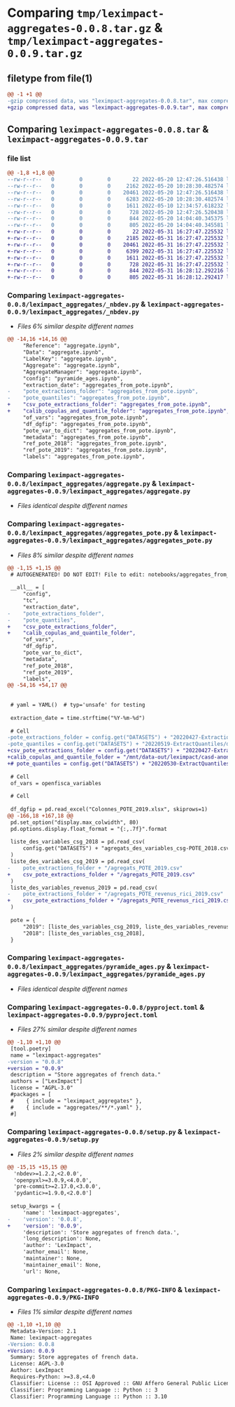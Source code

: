 # Comparing `tmp/leximpact-aggregates-0.0.8.tar.gz` & `tmp/leximpact-aggregates-0.0.9.tar.gz`

## filetype from file(1)

```diff
@@ -1 +1 @@
-gzip compressed data, was "leximpact-aggregates-0.0.8.tar", max compression
+gzip compressed data, was "leximpact-aggregates-0.0.9.tar", max compression
```

## Comparing `leximpact-aggregates-0.0.8.tar` & `leximpact-aggregates-0.0.9.tar`

### file list

```diff
@@ -1,8 +1,8 @@
--rw-r--r--   0        0        0       22 2022-05-20 12:47:26.516438 leximpact-aggregates-0.0.8/leximpact_aggregates/__init__.py
--rw-r--r--   0        0        0     2162 2022-05-20 10:28:30.482574 leximpact-aggregates-0.0.8/leximpact_aggregates/_nbdev.py
--rw-r--r--   0        0        0    20461 2022-05-20 12:47:26.516438 leximpact-aggregates-0.0.8/leximpact_aggregates/aggregate.py
--rw-r--r--   0        0        0     6283 2022-05-20 10:28:30.482574 leximpact-aggregates-0.0.8/leximpact_aggregates/aggregates_pote.py
--rw-r--r--   0        0        0     1611 2022-05-10 12:34:57.618232 leximpact-aggregates-0.0.8/leximpact_aggregates/pyramide_ages.py
--rw-r--r--   0        0        0      728 2022-05-20 12:47:26.520438 leximpact-aggregates-0.0.8/pyproject.toml
--rw-r--r--   0        0        0      844 2022-05-20 14:04:40.345375 leximpact-aggregates-0.0.8/setup.py
--rw-r--r--   0        0        0      805 2022-05-20 14:04:40.345581 leximpact-aggregates-0.0.8/PKG-INFO
+-rw-r--r--   0        0        0       22 2022-05-31 16:27:47.225532 leximpact-aggregates-0.0.9/leximpact_aggregates/__init__.py
+-rw-r--r--   0        0        0     2185 2022-05-31 16:27:47.225532 leximpact-aggregates-0.0.9/leximpact_aggregates/_nbdev.py
+-rw-r--r--   0        0        0    20461 2022-05-31 16:27:47.225532 leximpact-aggregates-0.0.9/leximpact_aggregates/aggregate.py
+-rw-r--r--   0        0        0     6399 2022-05-31 16:27:47.225532 leximpact-aggregates-0.0.9/leximpact_aggregates/aggregates_pote.py
+-rw-r--r--   0        0        0     1611 2022-05-31 16:27:47.225532 leximpact-aggregates-0.0.9/leximpact_aggregates/pyramide_ages.py
+-rw-r--r--   0        0        0      728 2022-05-31 16:27:47.225532 leximpact-aggregates-0.0.9/pyproject.toml
+-rw-r--r--   0        0        0      844 2022-05-31 16:28:12.292216 leximpact-aggregates-0.0.9/setup.py
+-rw-r--r--   0        0        0      805 2022-05-31 16:28:12.292417 leximpact-aggregates-0.0.9/PKG-INFO
```

### Comparing `leximpact-aggregates-0.0.8/leximpact_aggregates/_nbdev.py` & `leximpact-aggregates-0.0.9/leximpact_aggregates/_nbdev.py`

 * *Files 6% similar despite different names*

```diff
@@ -14,16 +14,16 @@
     "Reference": "aggregate.ipynb",
     "Data": "aggregate.ipynb",
     "LabelKey": "aggregate.ipynb",
     "Aggregate": "aggregate.ipynb",
     "AggregateManager": "aggregate.ipynb",
     "config": "pyramide_ages.ipynb",
     "extraction_date": "aggregates_from_pote.ipynb",
-    "pote_extractions_folder": "aggregates_from_pote.ipynb",
-    "pote_quantiles": "aggregates_from_pote.ipynb",
+    "csv_pote_extractions_folder": "aggregates_from_pote.ipynb",
+    "calib_copulas_and_quantile_folder": "aggregates_from_pote.ipynb",
     "of_vars": "aggregates_from_pote.ipynb",
     "df_dgfip": "aggregates_from_pote.ipynb",
     "pote_var_to_dict": "aggregates_from_pote.ipynb",
     "metadata": "aggregates_from_pote.ipynb",
     "ref_pote_2018": "aggregates_from_pote.ipynb",
     "ref_pote_2019": "aggregates_from_pote.ipynb",
     "labels": "aggregates_from_pote.ipynb",
```

### Comparing `leximpact-aggregates-0.0.8/leximpact_aggregates/aggregate.py` & `leximpact-aggregates-0.0.9/leximpact_aggregates/aggregate.py`

 * *Files identical despite different names*

### Comparing `leximpact-aggregates-0.0.8/leximpact_aggregates/aggregates_pote.py` & `leximpact-aggregates-0.0.9/leximpact_aggregates/aggregates_pote.py`

 * *Files 8% similar despite different names*

```diff
@@ -1,15 +1,15 @@
 # AUTOGENERATED! DO NOT EDIT! File to edit: notebooks/aggregates_from_pote.ipynb (unless otherwise specified).
 
 __all__ = [
     "config",
     "tc",
     "extraction_date",
-    "pote_extractions_folder",
-    "pote_quantiles",
+    "csv_pote_extractions_folder",
+    "calib_copulas_and_quantile_folder",
     "of_vars",
     "df_dgfip",
     "pote_var_to_dict",
     "metadata",
     "ref_pote_2018",
     "ref_pote_2019",
     "labels",
@@ -54,16 +54,17 @@
 
 
 # yaml = YAML()  # typ='unsafe' for testing
 
 extraction_date = time.strftime("%Y-%m-%d")
 
 # Cell
-pote_extractions_folder = config.get("DATASETS") + "20220427-ExtractionAll/data/"
-pote_quantiles = config.get("DATASETS") + "20220519-ExtractQuantiles/data/"
+csv_pote_extractions_folder = config.get("DATASETS") + "20220427-ExtractionAll/data/"
+calib_copulas_and_quantile_folder = "/mnt/data-out/leximpact/casd-anonimyzed/"
+# pote_quantiles = config.get("DATASETS") + "20220530-ExtractQuantiles/data/"
 
 # Cell
 of_vars = openfisca_variables
 
 # Cell
 
 df_dgfip = pd.read_excel("Colonnes_POTE_2019.xlsx", skiprows=1)
@@ -166,18 +167,18 @@
 pd.set_option("display.max_colwidth", 80)
 pd.options.display.float_format = "{:,.7f}".format
 
 liste_des_variables_csg_2018 = pd.read_csv(
     config.get("DATASETS") + "agregats_des_variables_csg-POTE_2018.csv"
 )
 liste_des_variables_csg_2019 = pd.read_csv(
-    pote_extractions_folder + "/agregats_POTE_2019.csv"
+    csv_pote_extractions_folder + "/agregats_POTE_2019.csv"
 )
 liste_des_variables_revenus_2019 = pd.read_csv(
-    pote_extractions_folder + "/agregats_POTE_revenus_rici_2019.csv"
+    csv_pote_extractions_folder + "/agregats_POTE_revenus_rici_2019.csv"
 )
 
 pote = {
     "2019": [liste_des_variables_csg_2019, liste_des_variables_revenus_2019],
     "2018": [liste_des_variables_csg_2018],
 }
```

### Comparing `leximpact-aggregates-0.0.8/leximpact_aggregates/pyramide_ages.py` & `leximpact-aggregates-0.0.9/leximpact_aggregates/pyramide_ages.py`

 * *Files identical despite different names*

### Comparing `leximpact-aggregates-0.0.8/pyproject.toml` & `leximpact-aggregates-0.0.9/pyproject.toml`

 * *Files 27% similar despite different names*

```diff
@@ -1,10 +1,10 @@
 [tool.poetry]
 name = "leximpact-aggregates"
-version = "0.0.8"
+version = "0.0.9"
 description = "Store aggregates of french data."
 authors = ["LexImpact"]
 license = "AGPL-3.0"
 #packages = [
 #    { include = "leximpact_aggregates" },
 #    { include = "aggregates/**/*.yaml" },
 #]
```

### Comparing `leximpact-aggregates-0.0.8/setup.py` & `leximpact-aggregates-0.0.9/setup.py`

 * *Files 2% similar despite different names*

```diff
@@ -15,15 +15,15 @@
  'nbdev>=1.2.2,<2.0.0',
  'openpyxl>=3.0.9,<4.0.0',
  'pre-commit>=2.17.0,<3.0.0',
  'pydantic>=1.9.0,<2.0.0']
 
 setup_kwargs = {
     'name': 'leximpact-aggregates',
-    'version': '0.0.8',
+    'version': '0.0.9',
     'description': 'Store aggregates of french data.',
     'long_description': None,
     'author': 'LexImpact',
     'author_email': None,
     'maintainer': None,
     'maintainer_email': None,
     'url': None,
```

### Comparing `leximpact-aggregates-0.0.8/PKG-INFO` & `leximpact-aggregates-0.0.9/PKG-INFO`

 * *Files 1% similar despite different names*

```diff
@@ -1,10 +1,10 @@
 Metadata-Version: 2.1
 Name: leximpact-aggregates
-Version: 0.0.8
+Version: 0.0.9
 Summary: Store aggregates of french data.
 License: AGPL-3.0
 Author: LexImpact
 Requires-Python: >=3.8,<4.0
 Classifier: License :: OSI Approved :: GNU Affero General Public License v3
 Classifier: Programming Language :: Python :: 3
 Classifier: Programming Language :: Python :: 3.10
```


